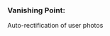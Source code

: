 <!--
 * @Author: Liu Weilong
 * @Date: 2021-03-05 17:00:55
 * @LastEditors: Liu Weilong 
 * @LastEditTime: 2021-03-05 17:00:55
 * @FilePath: /3rd-test-learning/38. line_feature/vanishing_point/doc.md
 * @Description: 
-->
### Vanishing Point:
Auto-rectification of user photos